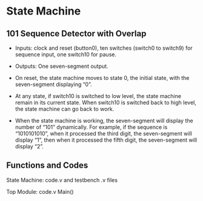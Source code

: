# State Machine 
## 101 Sequence Detector with Overlap
- Inputs: clock and reset (button0), ten switches (switch0 to switch9) for sequence input, one switch10 for pause.
- Outputs: One seven-segment output.

- On reset, the state machine moves to state 0, the initial state, with the seven-segment displaying “0”.
- At any state, if switch10 is switched to low level, the state machine remain in its current state. When switch10 is switched back to high level, the state machine can go back to work.
- When the state machine is working, the seven-segment will display the number of “101” dynamically. For example, if the sequence is “1010101010”, when it processed the third digit, the seven-segment will display “1”, then when it processed the fifth digit, the seven-segment will display “2”.

## Functions and Codes

State Machine: code.v and testbench .v files 

Top Module: code.v Main()
